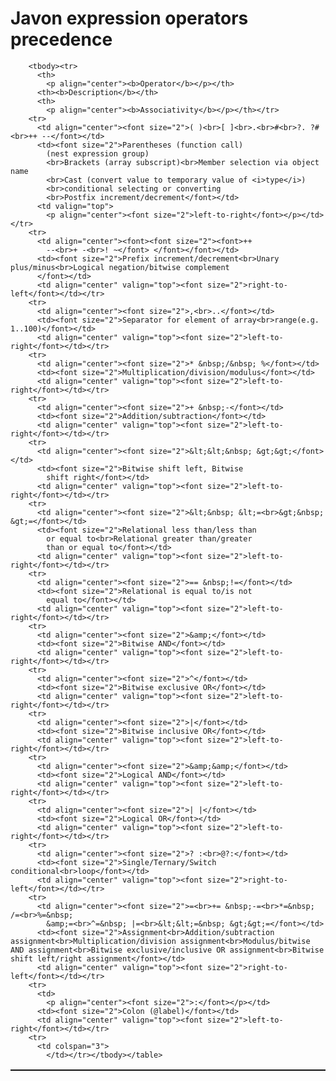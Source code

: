 # Javon expression operators precedence

<table width="90%" bordercolor="#111111" style="BORDER-COLLAPSE: collapse" border="1" cellspacing="0" cellpadding="2">
        
        <tbody><tr>
          <th>
            <p align="center"><b>Operator</b></p></th>
          <th><b>Description</b></th>
          <th>
            <p align="center"><b>Associativity</b></p></th></tr>
        <tr>
          <td align="center"><font size="2">( )<br>[ ]<br>.<br>#<br>?. ?#<br>++ --</font></td>
          <td><font size="2">Parentheses (function call) 
            (nest expression group)
            <br>Brackets (array subscript)<br>Member selection via object name
            <br>Cast (convert value to temporary value of <i>type</i>)
            <br>conditional selecting or converting
            <br>Postfix increment/decrement</font></td>
          <td valign="top">
            <p align="center"><font size="2">left-to-right</font></p></td></tr>
        <tr>
          <td align="center"><font><font size="2"><font>++ 
            --<br>+ -<br>! ~</font> </font></font></td>
          <td><font size="2">Prefix increment/decrement<br>Unary plus/minus<br>Logical negation/bitwise complement
          </font></td>
          <td align="center" valign="top"><font size="2">right-to-left</font></td></tr>
        <tr>
          <td align="center"><font size="2">,<br>..</font></td>
          <td><font size="2">Separator for element of array<br>range(e.g. 1..100)</font></td>
          <td align="center" valign="top"><font size="2">left-to-right</font></td></tr>
        <tr>
          <td align="center"><font size="2">* &nbsp;/&nbsp; %</font></td>
          <td><font size="2">Multiplication/division/modulus</font></td>
          <td align="center" valign="top"><font size="2">left-to-right</font></td></tr>
        <tr>
          <td align="center"><font size="2">+ &nbsp;-</font></td>
          <td><font size="2">Addition/subtraction</font></td>
          <td align="center" valign="top"><font size="2">left-to-right</font></td></tr>
        <tr>
          <td align="center"><font size="2">&lt;&lt;&nbsp; &gt;&gt;</font></td>
          <td><font size="2">Bitwise shift left, Bitwise 
            shift right</font></td>
          <td align="center" valign="top"><font size="2">left-to-right</font></td></tr>
        <tr>
          <td align="center"><font size="2">&lt;&nbsp; &lt;=<br>&gt;&nbsp; &gt;=</font></td>
          <td><font size="2">Relational less than/less than 
            or equal to<br>Relational greater than/greater 
            than or equal to</font></td>
          <td align="center" valign="top"><font size="2">left-to-right</font></td></tr>
        <tr>
          <td align="center"><font size="2">== &nbsp;!=</font></td>
          <td><font size="2">Relational is equal to/is not 
            equal to</font></td>
          <td align="center" valign="top"><font size="2">left-to-right</font></td></tr>
        <tr>
          <td align="center"><font size="2">&amp;</font></td>
          <td><font size="2">Bitwise AND</font></td>
          <td align="center" valign="top"><font size="2">left-to-right</font></td></tr>
        <tr>
          <td align="center"><font size="2">^</font></td>
          <td><font size="2">Bitwise exclusive OR</font></td>
          <td align="center" valign="top"><font size="2">left-to-right</font></td></tr>
        <tr>
          <td align="center"><font size="2">|</font></td>
          <td><font size="2">Bitwise inclusive OR</font></td>
          <td align="center" valign="top"><font size="2">left-to-right</font></td></tr>
        <tr>
          <td align="center"><font size="2">&amp;&amp;</font></td>
          <td><font size="2">Logical AND</font></td>
          <td align="center" valign="top"><font size="2">left-to-right</font></td></tr>
        <tr>
          <td align="center"><font size="2">| |</font></td>
          <td><font size="2">Logical OR</font></td>
          <td align="center" valign="top"><font size="2">left-to-right</font></td></tr>
        <tr>
          <td align="center"><font size="2">? :<br>@?:</font></td>
          <td><font size="2">Single/Ternary/Switch conditional<br>loop</font></td>
          <td align="center" valign="top"><font size="2">right-to-left</font></td></tr>
        <tr>
          <td align="center"><font size="2">=<br>+= &nbsp;-=<br>*=&nbsp; /=<br>%=&nbsp; 
            &amp;=<br>^=&nbsp; |=<br>&lt;&lt;=&nbsp; &gt;&gt;=</font></td>
          <td><font size="2">Assignment<br>Addition/subtraction assignment<br>Multiplication/division assignment<br>Modulus/bitwise AND assignment<br>Bitwise exclusive/inclusive OR assignment<br>Bitwise shift left/right assignment</font></td>
          <td align="center" valign="top"><font size="2">right-to-left</font></td></tr>
        <tr>
          <td>
            <p align="center"><font size="2">:</font></p></td>
          <td><font size="2">Colon (@label)</font></td>
          <td align="center" valign="top"><font size="2">left-to-right</font></td></tr>
        <tr>
          <td colspan="3">
            </td></tr></tbody></table>
